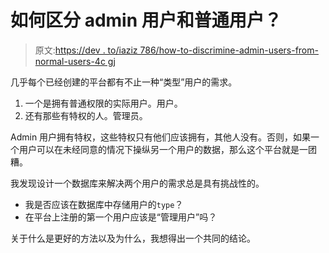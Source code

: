 # 如何区分 admin 用户和普通用户？

> 原文:[https://dev . to/iaziz 786/how-to-discrimine-admin-users-from-normal-users-4c gj](https://dev.to/iaziz786/how-to-distinguish-admin-users-from-normal-users-4cgj)

几乎每个已经创建的平台都有不止一种“类型”用户的需求。

1.  一个是拥有普通权限的实际用户。用户。
2.  还有那些有特权的人。管理员。

Admin 用户拥有特权，这些特权只有他们应该拥有，其他人没有。否则，如果一个用户可以在未经同意的情况下操纵另一个用户的数据，那么这个平台就是一团糟。

我发现设计一个数据库来解决两个用户的需求总是具有挑战性的。

*   我是否应该在数据库中存储用户的`type`？
*   在平台上注册的第一个用户应该是“管理用户”吗？

关于什么是更好的方法以及为什么，我想得出一个共同的结论。